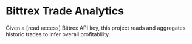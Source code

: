 # Bittrex Trade Analytics

Given a [read access] Bittrex API key, this project reads and aggregates historic trades to infer overall profitablilty.